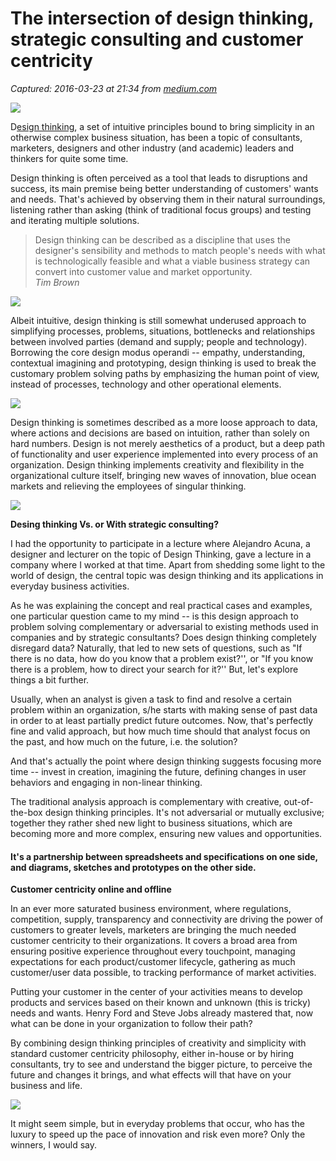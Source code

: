 # The intersection of design thinking, strategic consulting and customer centricity

_Captured: 2016-03-23 at 21:34 from [medium.com](https://medium.com/@filipsturman/the-intersection-of-design-thinking-strategic-consulting-and-customer-centricity-331ee3cd7340)_

![](https://cdn-images-1.medium.com/max/800/1*f9n3hA10f5AmfW_C496_jw.jpeg)

D[esign thinking](https://www.google.hr/url?sa=t&rct=j&q=&esrc=s&source=web&cd=7&cad=rja&uact=8&ved=0CD0QFjAGahUKEwjA1t64h-rHAhWHOBoKHQfdCqU&url=https%3A%2F%2Fhbr.org%2F2008%2F06%2Fdesign-thinking&usg=AFQjCNHh9ImeReOFMUXXDxcFbJJ_tJMQXg&sig2=jFzrh79Nop3YxWjOdTd5Ag), a set of intuitive principles bound to bring simplicity in an otherwise complex business situation, has been a topic of consultants, marketers, designers and other industry (and academic) leaders and thinkers for quite some time.

Design thinking is often perceived as a tool that leads to disruptions and success, its main premise being better understanding of customers' wants and needs. That's achieved by observing them in their natural surroundings, listening rather than asking (think of traditional focus groups) and testing and iterating multiple solutions.

> Design thinking can be described as a discipline that uses the designer's sensibility and methods to match people's needs with what is technologically feasible and what a viable business strategy can convert into customer value and market opportunity.  
_Tim Brown_

![](https://cdn-images-1.medium.com/max/400/1*_U_JPibFWjFziGMjF4YATA.png)

Albeit intuitive, design thinking is still somewhat underused approach to simplifying processes, problems, situations, bottlenecks and relationships between involved parties (demand and supply; people and technology). Borrowing the core design modus operandi -- empathy, understanding, contextual imagining and prototyping, design thinking is used to break the customary problem solving paths by emphasizing the human point of view, instead of processes, technology and other operational elements.

![](https://cdn-images-1.medium.com/max/800/1*-4gfFfJ1gjtFMDw11lvLmQ.png)

Design thinking is sometimes described as a more loose approach to data, where actions and decisions are based on intuition, rather than solely on hard numbers. Design is not merely aesthetics of a product, but a deep path of functionality and user experience implemented into every process of an organization. Design thinking implements creativity and flexibility in the organizational culture itself, bringing new waves of innovation, blue ocean markets and relieving the employees of singular thinking.

![](https://cdn-images-1.medium.com/max/800/1*oW7EXuN90ZUsGf9F65nD5A.png)

**Desing thinking Vs. or With strategic consulting?**

I had the opportunity to participate in a lecture where Alejandro Acuna, a designer and lecturer on the topic of Design Thinking, gave a lecture in a company where I worked at that time. Apart from shedding some light to the world of design, the central topic was design thinking and its applications in everyday business activities.

As he was explaining the concept and real practical cases and examples, one particular question came to my mind -- is this design approach to problem solving complementary or adversarial to existing methods used in companies and by strategic consultants? Does design thinking completely disregard data? Naturally, that led to new sets of questions, such as "If there is no data, how do you know that a problem exist?'', or "If you know there is a problem, how to direct your search for it?'' But, let's explore things a bit further.

Usually, when an analyst is given a task to find and resolve a certain problem within an organization, s/he starts with making sense of past data in order to at least partially predict future outcomes. Now, that's perfectly fine and valid approach, but how much time should that analyst focus on the past, and how much on the future, i.e. the solution?

And that's actually the point where design thinking suggests focusing more time -- invest in creation, imagining the future, defining changes in user behaviors and engaging in non-linear thinking.

The traditional analysis approach is complementary with creative, out-of-the-box design thinking principles. It's not adversarial or mutually exclusive; together they rather shed new light to business situations, which are becoming more and more complex, ensuring new values and opportunities.

#### It's a partnership between spreadsheets and specifications on one side, and diagrams, sketches and prototypes on the other side.

**Customer centricity online and offline**

In an ever more saturated business environment, where regulations, competition, supply, transparency and connectivity are driving the power of customers to greater levels, marketers are bringing the much needed customer centricity to their organizations. It covers a broad area from ensuring positive experience throughout every touchpoint, managing expectations for each product/customer lifecycle, gathering as much customer/user data possible, to tracking performance of market activities.

Putting your customer in the center of your activities means to develop products and services based on their known and unknown (this is tricky) needs and wants. Henry Ford and Steve Jobs already mastered that, now what can be done in your organization to follow their path?

By combining design thinking principles of creativity and simplicity with standard customer centricity philosophy, either in-house or by hiring consultants, try to see and understand the bigger picture, to perceive the future and changes it brings, and what effects will that have on your business and life.

![](https://cdn-images-1.medium.com/max/800/1*W4AeFyDI62gUpSu6R296Bw.png)

It might seem simple, but in everyday problems that occur, who has the luxury to speed up the pace of innovation and risk even more? Only the winners, I would say.
